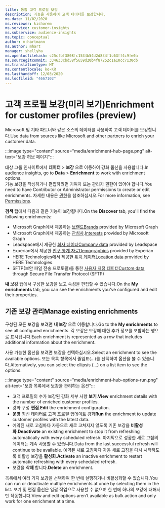 ```yaml
---
title: 통합 고객 프로필 보강
description: 기능을 사용하여 고객 데이터를 보강합니다.
ms.date: 11/02/2020
ms.reviewer: kishorem
ms.service: customer-insights
ms.subservice: audience-insights
ms.topic: conceptual
author: m-hartmann
ms.author: mhart
manager: shellyha
ms.openlocfilehash: c25cfbf3808fc1534b54d2d834f1c63ff4c9fe0a
ms.sourcegitcommit: 334633cbd58f5659d20b4f87252c1a10cc7130db
ms.translationtype: HT
ms.contentlocale: ko-KR
ms.lasthandoff: 12/03/2020
ms.locfileid: "4667102"
---
```

# <a name="enrichment-for-customer-profiles-preview"></a><span data-ttu-id="6f4ea-103">고객 프로필 보강(미리 보기)</span><span class="sxs-lookup"><span data-stu-id="6f4ea-103">Enrichment for customer profiles (preview)</span></span>

<span data-ttu-id="6f4ea-104">Microsoft 및 기타 파트너와 같은 소스의 데이터를 사용하여 고객 데이터를 보강합니다.</span><span class="sxs-lookup"><span data-stu-id="6f4ea-104">Use data from sources like Microsoft and other partners to enrich your customer data.</span></span>

:::image type="content" source="media/enrichment-hub-page.png" alt-text="보강 허브 페이지":::

<span data-ttu-id="6f4ea-106">대상 그룹 인사이트에서 **데이터** > **보강** 으로 이동하여 강화 옵션을 사용합니다.</span><span class="sxs-lookup"><span data-stu-id="6f4ea-106">In audience insights, go to **Data** > **Enrichment** to work with enrichment options.</span></span>    
<span data-ttu-id="6f4ea-107">기능 보강을 작성하거나 편집하려면 기여자 또는 관리자 권한이 있어야 합니다.</span><span class="sxs-lookup"><span data-stu-id="6f4ea-107">You need to have Contributor or Administrator permissions to create or edit enrichments.</span></span> <span data-ttu-id="6f4ea-108">자세한 내용은 [권한](permissions.md)을 참조하십시오.</span><span class="sxs-lookup"><span data-stu-id="6f4ea-108">For more information, see [Permissions](permissions.md).</span></span>

<span data-ttu-id="6f4ea-109">**검색** 탭에서 다음과 같은 기능이 보강됩니다.</span><span class="sxs-lookup"><span data-stu-id="6f4ea-109">On the **Discover** tab, you'll find the following enrichments:</span></span>

- <span data-ttu-id="6f4ea-110">Microsoft Graph에서 제공하는 [브랜드](enrichment-microsoft-graph.md)</span><span class="sxs-lookup"><span data-stu-id="6f4ea-110">[Brands](enrichment-microsoft-graph.md) provided by Microsoft Graph</span></span>
- <span data-ttu-id="6f4ea-111">Microsoft Graph에서 제공하는 [관심사](enrichment-microsoft-graph.md).</span><span class="sxs-lookup"><span data-stu-id="6f4ea-111">[Interests](enrichment-microsoft-graph.md) provided by Microsoft Graph</span></span>
- <span data-ttu-id="6f4ea-112">Leadspace에서 제공한 [회사 데이터](enrichment-leadspace.md)</span><span class="sxs-lookup"><span data-stu-id="6f4ea-112">[Company data](enrichment-leadspace.md) provided by Leadspace</span></span>
- <span data-ttu-id="6f4ea-113">Experian에서 제공한 [인구 통계 자료](enrichment-experian.md)</span><span class="sxs-lookup"><span data-stu-id="6f4ea-113">[Demographics](enrichment-experian.md) provided by Experian</span></span>
- <span data-ttu-id="6f4ea-114">HERE Technologies에서 제공한 [위치 데이터](enrichment-here.md)</span><span class="sxs-lookup"><span data-stu-id="6f4ea-114">[Location data](enrichment-here.md) provided by HERE Technologies</span></span>
- <span data-ttu-id="6f4ea-115">SFTP(보안 파일 전송 프로토콜)를 통한 [사용자 지정 데이터](enrichment-SFTP-custom-import.md)</span><span class="sxs-lookup"><span data-stu-id="6f4ea-115">[Custom data](enrichment-SFTP-custom-import.md) through Secure File Transfer Protocol (SFTP)</span></span>

<span data-ttu-id="6f4ea-116">**내 보강** 탭에서 구성한 보강을 보고 속성을 편집할 수 있습니다.</span><span class="sxs-lookup"><span data-stu-id="6f4ea-116">On the **My enrichments** tab, you can see the enrichments you've configured and edit their properties.</span></span>

## <a name="manage-existing-enrichments"></a><span data-ttu-id="6f4ea-117">기존 보강 관리</span><span class="sxs-lookup"><span data-stu-id="6f4ea-117">Manage existing enrichments</span></span>

<span data-ttu-id="6f4ea-118">구성된 모든 보강을 보려면 **내 보강** 으로 이동합니다.</span><span class="sxs-lookup"><span data-stu-id="6f4ea-118">Go to the **My enrichments** to see all configured enrichments.</span></span> <span data-ttu-id="6f4ea-119">각 보강은 보강에 대한 추가 정보를 포함하는 행으로 표시됩니다.</span><span class="sxs-lookup"><span data-stu-id="6f4ea-119">Each enrichment is represented as a row that includes additional information about the enrichment.</span></span>

<span data-ttu-id="6f4ea-120">사용 가능한 옵션을 보려면 보강을 선택하십시오.</span><span class="sxs-lookup"><span data-stu-id="6f4ea-120">Select an enrichment to see the available options.</span></span> <span data-ttu-id="6f4ea-121">또는 목록 항목에서 줄임표(...)를 선택하여 옵션을 볼 수 있습니다.</span><span class="sxs-lookup"><span data-stu-id="6f4ea-121">Alternatively, you can select the ellipsis (...) on a list item to see the options.</span></span>

:::image type="content" source="media/enrichment-hub-options-run.png" alt-text="보강 목록에서 보강을 관리하는 옵션":::

- <span data-ttu-id="6f4ea-123">고객 프로필의 수가 보강된 강화 세부 사항 **보기**.</span><span class="sxs-lookup"><span data-stu-id="6f4ea-123">**View** enrichment details with the number of enriched customer profiles.</span></span>
- <span data-ttu-id="6f4ea-124">강화 구성 **편집**.</span><span class="sxs-lookup"><span data-stu-id="6f4ea-124">**Edit** the enrichment configuration.</span></span>
- <span data-ttu-id="6f4ea-125">**운영** 최신 데이터로 고객 프로필 업데이트 강화</span><span class="sxs-lookup"><span data-stu-id="6f4ea-125">**Run** the enrichment to update customer profiles with the latest data.</span></span>
- <span data-ttu-id="6f4ea-126">예약된 새로 고침마다 자동으로 새로 고쳐지지 않도록 기존 보강을 **비활성화**.</span><span class="sxs-lookup"><span data-stu-id="6f4ea-126">**Deactivate** an existing enrichment to stop it from refreshing automatically with every scheduled refresh.</span></span> <span data-ttu-id="6f4ea-127">마지막으로 성공한 새로 고침의 데이터는 계속 사용할 수 있습니다.</span><span class="sxs-lookup"><span data-stu-id="6f4ea-127">Data from the last successful refresh will continue to be available.</span></span> <span data-ttu-id="6f4ea-128">예약된 새로 고침마다 자동 새로 고침을 다시 시작하도록 비활성 보강을 **활성화**.</span><span class="sxs-lookup"><span data-stu-id="6f4ea-128">**Activate** an inactive enrichment to restart automatic refreshing with every scheduled refresh.</span></span>
- <span data-ttu-id="6f4ea-129">보강을 **삭제** 합니다.</span><span class="sxs-lookup"><span data-stu-id="6f4ea-129">**Delete** an enrichment.</span></span>

<span data-ttu-id="6f4ea-130">목록에서 여러 가지 보강을 선택하여 한 번에 실행하거나 비활성화할 수 있습니다.</span><span class="sxs-lookup"><span data-stu-id="6f4ea-130">You can run or deactivate multiple enrichments at once by selecting them in the list.</span></span> <span data-ttu-id="6f4ea-131">보기 및 편집 옵션은 일괄 작업으로 사용할 수 없으며 한 번에 하나의 보강에 대해서만 작동합니다.</span><span class="sxs-lookup"><span data-stu-id="6f4ea-131">View and edit options aren't available as bulk action and only work for one enrichment at a time.</span></span>
